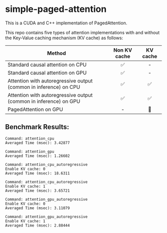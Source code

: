 # simple-paged-attention

This is a CUDA and C++ implementation of PagedAttention.

This repo contains five types of attention implementations with and without the Key-Value caching mechanism (KV cache) as follows:

| Method                      | Non KV cache | KV cache |
|----------------------------------|:----------:|:----------:|
| Standard causal attention on CPU | ✅        | -         |
| Standard causal attention on GPU | ✅        | -             |
| Attention with autoregressive output (common in inference) on CPU  | ✅        | ✅             |
| Attention with autoregressive output (common in inference) on GPU  | ✅        | ✅            |
| PagedAttention on GPU | - | 🚧 |

## Benchmark Results:

```
Command: attention_cpu
Averaged Time (msec): 3.42877

Command: attention_gpu
Averaged Time (msec): 1.26602

Command: attention_cpu_autoregressive
Enable KV cache: 0
Averaged Time (msec): 18.6311

Command: attention_cpu_autoregressive
Enable KV cache: 1
Averaged Time (msec): 3.65721

Command: attention_gpu_autoregressive
Enable KV cache: 0
Averaged Time (msec): 3.11079

Command: attention_gpu_autoregressive
Enable KV cache: 1
Averaged Time (msec): 2.88444
```

